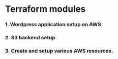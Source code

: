 # Terraform modules
### 1. Wordpress application setup on AWS.
### 2. S3 backend setup. 
### 3. Create and setup various AWS resources. 
